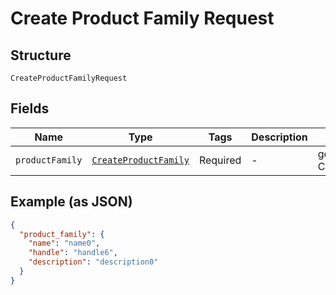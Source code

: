
# Create Product Family Request

## Structure

`CreateProductFamilyRequest`

## Fields

| Name | Type | Tags | Description | Getter | Setter |
|  --- | --- | --- | --- | --- | --- |
| `productFamily` | [`CreateProductFamily`](../../doc/models/create-product-family.md) | Required | - | getProductFamily(): CreateProductFamily | setProductFamily(CreateProductFamily productFamily): void |

## Example (as JSON)

```json
{
  "product_family": {
    "name": "name0",
    "handle": "handle6",
    "description": "description0"
  }
}
```

